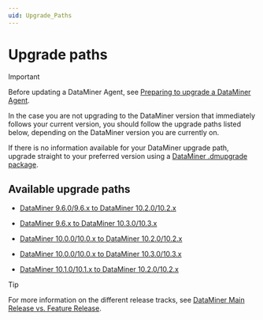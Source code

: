 ```yaml
---
uid: Upgrade_Paths
---
```


# Upgrade paths

> [!IMPORTANT]
> Before updating a DataMiner Agent, see [Preparing to upgrade a DataMiner Agent](xref:Preparing_to_upgrade_a_DataMiner_Agent).

In the case you are not upgrading to the DataMiner version that immediately follows your current version, you should follow the upgrade paths listed below, depending on the DataMiner version you are currently on.

If there is no information available for your DataMiner upgrade path, upgrade straight to your preferred version using a [DataMiner .dmupgrade package](xref:Upgrading_a_DataMiner_Agent_using_DataMiner_Taskbar_Utility).

## Available upgrade paths

- [DataMiner 9.6.0/9.6.x to DataMiner 10.2.0/10.2.x](xref:Upgrade_path_960-96x_to_1020-102x)

- [DataMiner 9.6.x to DataMiner 10.3.0/10.3.x](xref:Upgrade_path_960-96x_to_1030-103x)

- [DataMiner 10.0.0/10.0.x to DataMiner 10.2.0/10.2.x](xref:Upgrade_path_1000-100x_to_1020-102x)

- [DataMiner 10.0.0/10.0.x to DataMiner 10.3.0/10.3.x](xref:Upgrade_path_1000-100x_to_1030-103x)

- [DataMiner 10.1.0/10.1.x to DataMiner 10.2.0/10.2.x](xref:Upgrade_path_1010-101x_to_1020-102x)

> [!TIP]
> For more information on the different release tracks, see [DataMiner Main Release vs. Feature Release](https://community.dataminer.services/dataminer-main-release-vs-feature-release/).
